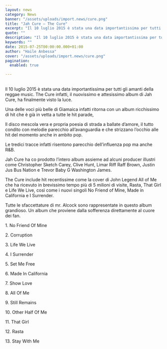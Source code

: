 ```yaml
---
layout: news
category: News
banner: "/assets/uploads/import.news/cure.png"
title: "Jah Cure – The Cure"
excerpt: "Il 10 luglio 2015 è stata una data importantissima per tutti gli amanti della reggae music. The Cure infatti, il nuovissimo e attesissimo album di Jah Cure, ha finalmente visto la luce. Una delle voci più belle di Giamaica infatti ritorna con un album ricchissimo di hit che è già in vetta a tutte le [&hellip"
quote: ""
description: "Il 10 luglio 2015 è stata una data importantissima per tutti gli amanti della reggae music. The Cure infatti, il nuovissimo e attesissimo album di Jah Cure, ha finalmente visto la luce. Una delle voci più belle di Giamaica infatti ritorna con un album ricchissimo di hit che è già in vetta a tutte le [&hellip"
keywords: ""
date: 2015-07-25T00:00:00.000+01:00
author: "Haile Anbessa"
cover: "/assets/uploads/import.news/cure.png"
pagination:
  enabled: true

---
```


[](https://hotmc.com/wp-content/uploads/2015/07/cure.png)  
Il 10 luglio 2015 è stata una data importantissima per tutti gli amanti della reggae music. The Cure infatti, il nuovissimo e attesissimo album di Jah Cure, ha finalmente visto la luce.

Una delle voci più belle di Giamaica infatti ritorna con un album ricchissimo di hit che è già in vetta a tutte le hit parade,

Il disco mescola vera e propria poesia di strada a ballate d’amore, il tutto condito con melodie parecchio all’avanguardia e che strizzano l’occhio alle hit del momento anche in ambito pop.

Le tredici tracce infatti risentono parecchio dell’influenza pop ma anche R&B.

Jah Cure ha co prodotto l’intero album assieme ad alcuni producer illustri come Christopher Sketch Carey, Clive Hunt, Limar Riff Raff Brown, Justin Jus Bus Nation e Trevor Baby G Washington James.

The Cure include hit recentissime come la cover di John Legend All of Me che ha ricevuto in brevissimo tempo più di 5 milioni di visite, Rasta, That Girl e Life We Live, così come i nuovi singoli No Friend of Mine, Made in California e I Surrender.

Tutte le sfaccettature di mr. Alcock sono rappresentate in questo album grandioso. Un album che proviene dalla sofferenza direttamente al cuore dei fan.

1\. No Friend Of Mine

2\. Corruption

3\. Life We Live

4\. I Surrender

5\. Set Me Free

6\. Made In California

7\. Show Love

8\. All Of Me

9\. Still Remains

10\. Other Half Of Me

11\. That Girl

12\. Rasta

13\. Stay With Me